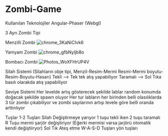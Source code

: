 # Zombi-Game
Kullanılan Teknolojiler
Angular-Phaser (Webgl)

3 Ayrı Zombi Tipi

Menzilli Zombi
![chrome_3KaNiCIvk6](https://github.com/user-attachments/assets/6586c26e-0e9e-4e13-a051-772d891c276e)

Yamyam Zombi
![chrome_gfbNyljb8o](https://github.com/user-attachments/assets/7d1511c3-35da-446a-aa2f-a320f1065629)

Bombacı Zombi
![Photos_WoXFHrUP4V](https://github.com/user-attachments/assets/d603ca0f-0c5d-4d53-b04c-8621b5fa6f5c)

Silah Sistemi
(Silahların obje tipi, Menzil-Resim-Mermi Resmi-Mermi boyutu-Resim-Boyutu-Hasarı)
Tekli --> Tek tek atış yapabiliyor 
Taramalı --> Sol Tıka basılı olarakda atış yapabiliyor 

Seviye Sistemi
Her levelde artış gösterecek şekilde lablar random konumda doğacak şekilde spawn oluyor
Her tur labların her birinden belli olasılıklarda 3 tür zombi çıkabiliyor ve zombi sayılarının artışı levele göre belli oranda arttırılıyor 

Tuşlar
1-2 Tuşları Silah Değiştirmeye yarıyor 1 tuşu tekli iken 2 tuşu taramalı
R Tuşu mermi şarjör değiştiriyor (Eğerki mermisi varsa jarjörü otomatik kendi değiştiiryor)
Sol Tık Ateş etme
W-A-S-D Tuşları yön tuşları



